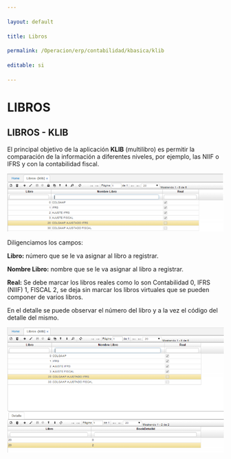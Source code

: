 ```yaml
---

layout: default

title: Libros

permalink: /Operacion/erp/contabilidad/kbasica/klib

editable: si

---
```




# LIBROS



## LIBROS - KLIB



El principal objetivo de la aplicación **KLIB** (multilibro) es permitir la comparación de la información a diferentes niveles, por ejemplo, las NIIF o IFRS y con la contabilidad fiscal.



![](KLIB1.png)



Diligenciamos los campos:



**Libro:** número que se le va asignar al libro a registrar.  

**Nombre Libro:** nombre que se le va asignar al libro a registrar.  

**Real:** Se debe marcar los libros reales como lo son Contabilidad 0, IFRS (NIIF) 1, FISCAL 2, se deja sin marcar los libros virtuales que se pueden componer de varios libros.  



En el detalle se puede observar el número del libro y a la vez el código del detalle del mismo.



![](KLIB2.png)





